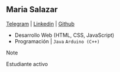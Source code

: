 ## Maria Salazar
[Telegram](https://t.me/mariasdl) | [Linkedin](https://linkedin.com/in/mariasdl) | [Github](https://github.com/mariasdl)

- Desarrollo Web (HTML, CSS, JavaScript)
- Programación | ```Java``` ```Arduino (C++)```

> [!NOTE]
> Estudiante activo
